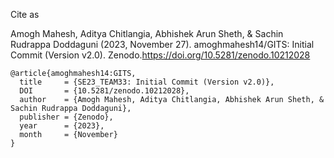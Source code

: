 Cite as

Amogh Mahesh, Aditya Chitlangia, Abhishek Arun Sheth, & Sachin Rudrappa Doddaguni (2023, November 27). amoghmahesh14/GITS: Initial Commit (Version v2.0). Zenodo.https://doi.org/10.5281/zenodo.10212028

```
@article{amoghmahesh14:GITS,
  title     = {SE23_TEAM33: Initial Commit (Version v2.0)},
  DOI       = {10.5281/zenodo.10212028}, 
  author    = {Amogh Mahesh, Aditya Chitlangia, Abhishek Arun Sheth, & Sachin Rudrappa Doddaguni}, 
  publisher = {Zenodo}, 
  year      = {2023}, 
  month     = {November}
}
```
